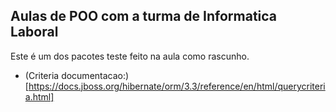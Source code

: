 
## Aulas de POO com a turma de Informatica Laboral

Este é um dos pacotes teste feito na aula como rascunho.

* (Criteria documentacao:)[https://docs.jboss.org/hibernate/orm/3.3/reference/en/html/querycriteria.html]
